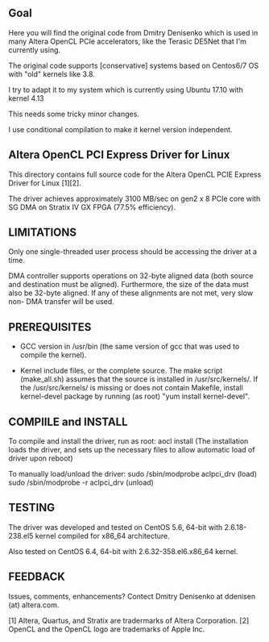 Goal
----

Here you will find the original code from Dmitry Denisenko which is used 
in many Altera OpenCL PCIe accelerators, like the Terasic DE5Net that I'm 
currently using.

The original code supports [conservative] systems based on Centos6/7 OS with
"old" kernels like 3.8.

I try to adapt it to my system which is currently using Ubuntu 17.10 with kernel 4.13

This needs some tricky minor changes.

I use conditional compilation to make it kernel version independent.



Altera OpenCL PCI Express Driver for Linux
------------------------------------------

This directory contains full source code for the Altera OpenCL 
PCIE Express Driver for Linux [1][2].  

The driver achieves approximately 3100 MB/sec on gen2 x 8 PCIe 
core with SG DMA on Stratix IV GX FPGA (77.5% efficiency).


LIMITATIONS
-----------
Only one single-threaded user process should be accessing the driver 
at a time.

DMA controller supports operations on 32-byte aligned data (both source and
destination must be aligned). Furthermore, the size of the data must also
be 32-byte aligned. If any of these alignments are not met, very slow non-
DMA transfer will be used.


PREREQUISITES
-------------
- GCC version in /usr/bin (the same version of gcc that was used to compile
  the kernel).

- Kernel include files, or the complete source. The make script
  (make_all.sh) assumes that the source is installed in 
  /usr/src/kernels/<version>. If the /usr/src/kernels/<version>
  is missing or does not contain Makefile, install kernel-devel
  package by running (as root) "yum install kernel-devel".


COMPIILE and INSTALL
--------------------

To compile and install the driver, run as root:
  aocl install
(The installation loads the driver, and sets up the necessary files 
to allow automatic load of driver upon reboot)


To manually load/unload the driver:
  sudo /sbin/modprobe aclpci_drv     (load)
  sudo /sbin/modprobe -r aclpci_drv  (unload)


TESTING
-------
The driver was developed and tested on CentOS 5.6, 64-bit with 
2.6.18-238.el5 kernel compiled for x86_64 architecture.

Also tested on CentOS 6.4, 64-bit with 2.6.32-358.el6.x86_64 kernel.


FEEDBACK
--------
Issues, comments, enhancements? Contect Dmitry Denisenko at ddenisen (at) altera.com.


[1] Altera, Quartus, and Stratix are tradermarks of Altera Corporation.
[2] OpenCL and the OpenCL logo are trademarks of Apple Inc.
